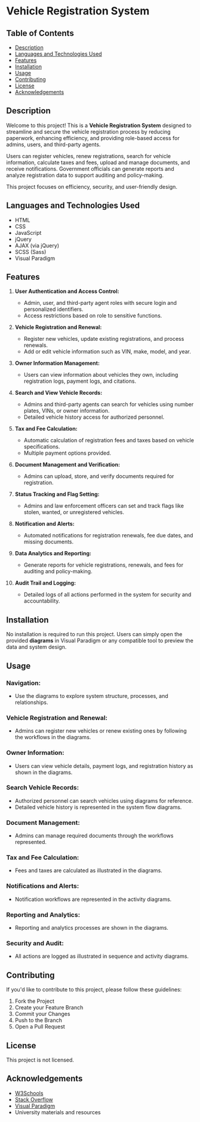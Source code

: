 # Vehicle Registration System  

## Table of Contents
- [Description](#description)  
- [Languages and Technologies Used](#languages-and-technologies-used)  
- [Features](#features)  
- [Installation](#installation)  
- [Usage](#usage)  
- [Contributing](#contributing)  
- [License](#license)  
- [Acknowledgements](#acknowledgements)  

## Description
Welcome to this project! This is a **Vehicle Registration System** designed to streamline and secure the vehicle registration process by reducing paperwork, enhancing efficiency, and providing role-based access for admins, users, and third-party agents.  

Users can register vehicles, renew registrations, search for vehicle information, calculate taxes and fees, upload and manage documents, and receive notifications. Government officials can generate reports and analyze registration data to support auditing and policy-making.  

This project focuses on efficiency, security, and user-friendly design.  

## Languages and Technologies Used
- HTML  
- CSS  
- JavaScript  
- jQuery  
- AJAX (via jQuery)  
- SCSS (Sass)  
- Visual Paradigm  

## Features
1. **User Authentication and Access Control:**  
   - Admin, user, and third-party agent roles with secure login and personalized identifiers.  
   - Access restrictions based on role to sensitive functions.  

2. **Vehicle Registration and Renewal:**  
   - Register new vehicles, update existing registrations, and process renewals.  
   - Add or edit vehicle information such as VIN, make, model, and year.  

3. **Owner Information Management:**  
   - Users can view information about vehicles they own, including registration logs, payment logs, and citations.  

4. **Search and View Vehicle Records:**  
   - Admins and third-party agents can search for vehicles using number plates, VINs, or owner information.  
   - Detailed vehicle history access for authorized personnel.  

5. **Tax and Fee Calculation:**  
   - Automatic calculation of registration fees and taxes based on vehicle specifications.  
   - Multiple payment options provided.  

6. **Document Management and Verification:**  
   - Admins can upload, store, and verify documents required for registration.  

7. **Status Tracking and Flag Setting:**  
   - Admins and law enforcement officers can set and track flags like stolen, wanted, or unregistered vehicles.  

8. **Notification and Alerts:**  
   - Automated notifications for registration renewals, fee due dates, and missing documents.  

9. **Data Analytics and Reporting:**  
   - Generate reports for vehicle registrations, renewals, and fees for auditing and policy-making.  

10. **Audit Trail and Logging:**  
    - Detailed logs of all actions performed in the system for security and accountability.  

## Installation
No installation is required to run this project. Users can simply open the provided **diagrams** in Visual Paradigm or any compatible tool to preview the data and system design.  

## Usage
### Navigation:
- Use the diagrams to explore system structure, processes, and relationships.  

### Vehicle Registration and Renewal:
- Admins can register new vehicles or renew existing ones by following the workflows in the diagrams.  

### Owner Information:
- Users can view vehicle details, payment logs, and registration history as shown in the diagrams.  

### Search Vehicle Records:
- Authorized personnel can search vehicles using diagrams for reference.  
- Detailed vehicle history is represented in the system flow diagrams.  

### Document Management:
- Admins can manage required documents through the workflows represented.  

### Tax and Fee Calculation:
- Fees and taxes are calculated as illustrated in the diagrams.  

### Notifications and Alerts:
- Notification workflows are represented in the activity diagrams.  

### Reporting and Analytics:
- Reporting and analytics processes are shown in the diagrams.  

### Security and Audit:
- All actions are logged as illustrated in sequence and activity diagrams.  

## Contributing
If you'd like to contribute to this project, please follow these guidelines:  
1. Fork the Project  
2. Create your Feature Branch  
3. Commit your Changes  
4. Push to the Branch  
5. Open a Pull Request  

## License
This project is not licensed.  

## Acknowledgements
- [W3Schools](https://www.w3schools.com/)  
- [Stack Overflow](https://stackoverflow.com/)  
- [Visual Paradigm](https://www.visual-paradigm.com/)
- University materials and resources  
